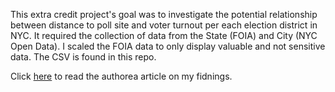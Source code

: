 This extra credit project's goal was to investigate the potential relationship between distance to poll site and voter turnout per each 
election district in NYC. It required the collection of data from the State (FOIA) and City (NYC Open Data). I scaled the FOIA data to only
display valuable and not sensitive data. The CSV is found in this repo. 

Click [here](https://www.authorea.com/343289/fe-QAQIwBMAKb6qIepKmdg) to read the authorea article on my fidnings.
